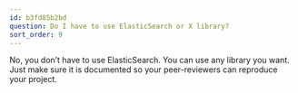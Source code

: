 ```yaml
---
id: b3fd85b2bd
question: Do I have to use ElasticSearch or X library?
sort_order: 9
---
```


No, you don’t have to use ElasticSearch. You can use any library you want. Just make sure it is documented so your peer-reviewers can reproduce your project.
